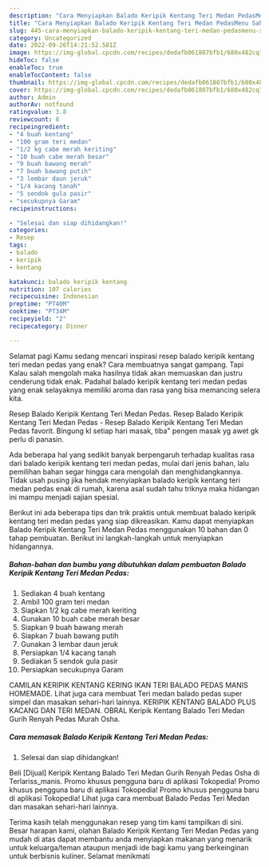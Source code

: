 ```yaml
---
description: "Cara Menyiapkan Balado Keripik Kentang Teri Medan PedasMenu Sahur"
title: "Cara Menyiapkan Balado Keripik Kentang Teri Medan PedasMenu Sahur"
slug: 445-cara-menyiapkan-balado-keripik-kentang-teri-medan-pedasmenu-sahur
category: Uncategorized
date: 2022-09-26T14:21:52.581Z
image: https://img-global.cpcdn.com/recipes/dedafb061807bfb1/680x482cq70/balado-keripik-kentang-teri-medan-pedas-foto-resep-utama.jpg
hideToc: false
enableToc: true
enableTocContent: false
thumbnail: https://img-global.cpcdn.com/recipes/dedafb061807bfb1/680x482cq70/balado-keripik-kentang-teri-medan-pedas-foto-resep-utama.jpg
cover: https://img-global.cpcdn.com/recipes/dedafb061807bfb1/680x482cq70/balado-keripik-kentang-teri-medan-pedas-foto-resep-utama.jpg
author: Admin
authorAv: notfound
ratingvalue: 3.8
reviewcount: 8
recipeingredient:
- "4 buah kentang"
- "100 gram teri medan"
- "1/2 kg cabe merah keriting"
- "10 buah cabe merah besar"
- "9 buah bawang merah"
- "7 buah bawang putih"
- "3 lembar daun jeruk"
- "1/4 kacang tanah"
- "5 sendok gula pasir"
- "secukupnya Garam"
recipeinstructions:

- "Selesai dan siap dihidangkan!"
categories:
- Resep
tags:
- balado
- keripik
- kentang

katakunci: balado keripik kentang 
nutrition: 107 calories
recipecuisine: Indonesian
preptime: "PT40M"
cooktime: "PT34M"
recipeyield: "2"
recipecategory: Dinner

---
```



Selamat pagi Kamu sedang mencari inspirasi resep balado keripik kentang teri medan pedas yang enak? Cara membuatnya sangat gampang. Tapi Kalau salah mengolah maka hasilnya tidak akan memuaskan dan justru cenderung tidak enak. Padahal balado keripik kentang teri medan pedas yang enak selayaknya memiliki aroma dan rasa yang bisa memancing selera kita.


Resep Balado Keripik Kentang Teri Medan Pedas. Resep Balado Keripik Kentang Teri Medan Pedas - Resep Balado Keripik Kentang Teri Medan Pedas favorit. Bingung kl setiap hari masak, tiba&#34; pengen masak yg awet gk perlu di panasin.

Ada beberapa hal yang sedikit banyak berpengaruh terhadap kualitas rasa dari balado keripik kentang teri medan pedas, mulai dari jenis bahan, lalu pemilihan bahan segar hingga cara mengolah dan menghidangkannya. Tidak usah pusing jika hendak menyiapkan balado keripik kentang teri medan pedas enak di rumah, karena asal sudah tahu triknya maka hidangan ini mampu menjadi sajian spesial.


Berikut ini ada beberapa tips dan trik praktis untuk membuat balado keripik kentang teri medan pedas yang siap dikreasikan. Kamu dapat menyiapkan Balado Keripik Kentang Teri Medan Pedas menggunakan 10 bahan dan 0 tahap pembuatan. Berikut ini langkah-langkah untuk menyiapkan hidangannya.

<!--inarticleads1-->

##### Bahan-bahan dan bumbu yang dibutuhkan dalam pembuatan Balado Keripik Kentang Teri Medan Pedas:

1. Sediakan 4 buah kentang
1. Ambil 100 gram teri medan
1. Siapkan 1/2 kg cabe merah keriting
1. Gunakan 10 buah cabe merah besar
1. Siapkan 9 buah bawang merah
1. Siapkan 7 buah bawang putih
1. Gunakan 3 lembar daun jeruk
1. Persiapkan 1/4 kacang tanah
1. Sediakan 5 sendok gula pasir
1. Persiapkan secukupnya Garam


CAMILAN KERIPIK KENTANG KERING IKAN TERI BALADO PEDAS MANIS HOMEMADE. Lihat juga cara membuat Teri medan balado pedas super simpel dan masakan sehari-hari lainnya. KERIPIK KENTANG BALADO PLUS KACANG DAN TERI MEDAN. OBRAL Keripik Kentang Balado Teri Medan Gurih Renyah Pedas Murah Osha. 

<!--inarticleads2-->

##### Cara memasak Balado Keripik Kentang Teri Medan Pedas:


1. Selesai dan siap dihidangkan!

Beli [Dijual] Keripik Kentang Balado Teri Medan Gurih Renyah Pedas Osha di Terlariss_manis. Promo khusus pengguna baru di aplikasi Tokopedia! Promo khusus pengguna baru di aplikasi Tokopedia! Promo khusus pengguna baru di aplikasi Tokopedia! Lihat juga cara membuat Balado Pedas Teri Medan dan masakan sehari-hari lainnya. 

Terima kasih telah menggunakan resep yang tim kami tampilkan di sini. Besar harapan kami, olahan Balado Keripik Kentang Teri Medan Pedas yang mudah di atas dapat membantu anda menyiapkan makanan yang menarik untuk keluarga/teman ataupun menjadi ide bagi kamu yang berkeinginan untuk berbisnis kuliner. Selamat menikmati
